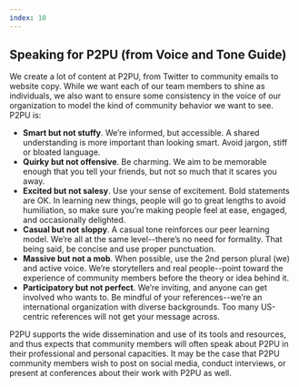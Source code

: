 ```yaml
---
index: 10
---
```


## Speaking for P2PU (from Voice and Tone Guide)
We create a lot of content at P2PU, from Twitter to community emails to website copy. While we want each of our team members to shine as individuals, we also want to ensure some consistency in the voice of our organization to model the kind of community behavior we want to see. P2PU is:

 - **Smart but not stuffy**. We’re informed, but accessible. A shared understanding is more important than looking smart. Avoid jargon, stiff or bloated language.
 - **Quirky but not offensive**. Be charming. We aim to be memorable enough that you tell your friends, but not so much that it scares you away.
 - **Excited but not salesy**. Use your sense of excitement. Bold statements are OK. In learning new things, people will go to great lengths to avoid humiliation, so make sure you’re making people feel at ease, engaged, and occasionally delighted.
 - **Casual but not sloppy**. A casual tone reinforces our peer learning model. We’re all at the same level--there’s no need for formality. That being said, be concise and use proper punctuation.
 - **Massive but not a mob**. When possible, use the 2nd person plural (we) and active voice. We’re storytellers and real people--point toward the experience of community members before the theory or idea behind it. 
 - **Participatory but not perfect**.  We’re inviting, and anyone can get involved who wants to. Be mindful of your references--we’re an international organization with diverse backgrounds. Too many US-centric references will not get your message across. 

P2PU supports the wide dissemination and use of its tools and resources, and thus expects that community members will often speak about P2PU in their professional and personal capacities. It may be the case that P2PU community members wish to post on social media, conduct interviews, or present at conferences about their work with P2PU as well. 


